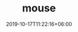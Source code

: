 ---
title: 'mouse'
date: 2019-10-17T11:22:16+06:00
draft: false
# meta description 
description: ''
# product Price
price: '500.0'
priceBefore: '500.0'
# Product Short Description
shortDescription: ''
productID: '9e2e9016-1312-ec11-995e-0050b3a4167'
type: 'products'
category: 'abc'
images:
  - image: 'images/products/B29FA74E-7EE4-EB11-995C-005056B3A4161.png'  
  - image: 'images/products/B29FA74E-7EE4-EB11-995C-005056B3A4162.png'  
  - image: 'images/products/B29FA74E-7EE4-EB11-995C-005056B3A4163.png'  
---